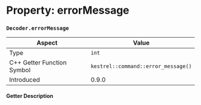
# Property: errorMessage
### `Decoder.errorMessage`

| Aspect | Value |
| --- | --- |
| Type | `int` |
| C++ Getter Function Symbol | `kestrel::command::error_message()` |
| Introduced | 0.9.0 |

#### Getter Description

